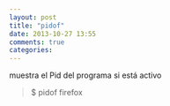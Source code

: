 ```yaml
---
layout: post
title: "pidof"
date: 2013-10-27 13:55
comments: true
categories: 
---
```

muestra el Pid del programa si está activo 

>$ pidof firefox

